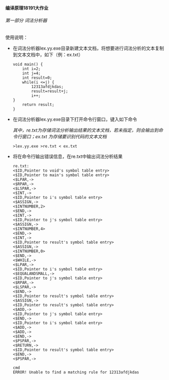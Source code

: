 #### 编译原理18191大作业

###### 第一部分 词法分析器

使用说明：

- 在词法分析器lex.yy.exe目录新建文本文档，将想要进行词法分析的文本复制到文本文档中，如下（例：ex.txt）

  ```
  void main() {
      int i=2;
      int j=4;
      int result=0;
      while(i <=j) {
          12313afdjkdas;
          result=result+j;
          i++;
  }
      return result;
  }
  ```

- 在词法分析器lex.yy.exe目录下打开命令行窗口，键入如下命令

  *其中，re.txt为存储词法分析输出结果的文本文档，若未指定，则会输出到命令行窗口；ex.txt 为存储要识别代码的文本文档*

  ```
  >lex.yy.exe >re.txt < ex.txt
  ```

- 将在命令行输出错误信息，在re.txt中输出词法分析结果

  ```
  re.txt:
  <$ID,Pointer to void's symbol table entry>
  <$ID,Pointer to main's symbol table entry>
  <$LPAR,->
  <$RPAR,->
  <$LSPAR,->
  <$INT,->
  <$ID,Pointer to i's symbol table entry>
  <$ASSIGN,->
  <$INTNUMBER,2>
  <$END,->
  <$INT,->
  <$ID,Pointer to j's symbol table entry>
  <$ASSIGN,->
  <$INTNUMBER,4>
  <$END,->
  <$INT,->
  <$ID,Pointer to result's symbol table entry>
  <$ASSIGN,->
  <$INTNUMBER,0>
  <$END,->
  <$WHILE,->
  <$LPAR,->
  <$ID,Pointer to i's symbol table entry>
  <$EQUALANDSMALL,->
  <$ID,Pointer to j's symbol table entry>
  <$RPAR,->
  <$LSPAR,->
  <$END,->
  <$ID,Pointer to result's symbol table entry>
  <$ASSIGN,->
  <$ID,Pointer to result's symbol table entry>
  <$ADD,->
  <$ID,Pointer to j's symbol table entry>
  <$END,->
  <$ID,Pointer to i's symbol table entry>
  <$ADD,->
  <$ADD,->
  <$END,->
  <$PSPAR,->
  <$RETURN,->
  <$ID,Pointer to result's symbol table entry>
  <$END,->
  <$PSPAR,->
  ```

  ```
  cmd
  ERROR! Unable to find a matching rule for 12313afdjkdas
  ```

  ​














